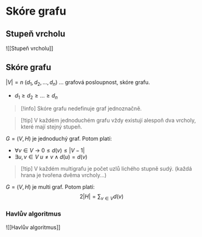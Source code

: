 # Skóre grafu

## Stupeň vrcholu
![[Stupeň vrcholu]]

## Skóre grafu
$|V| = n$
$(d_1,d_2,...,d_n)$ ... grafová posloupnost, skóre grafu.
- $d_1 \geq d_2 \geq ... \geq d_n$

> [!info] Skóre grafu nedefinuje graf jednoznačně.


> [!tip] V každém jednoduchém grafu vždy existují alespoň dva vrcholy, které mají stejný stupeň.

$G = (V,H)$ je jednoduchý graf. Potom platí:
- $\forall v \in V$ -> $0 \leq d(v) \leq |V-1|$
- $\exists u,v \in V \; u \ne v \land d(u) = d(v)$

> [!tip] V každém multigrafu je počet uzlů lichého stupně sudý. 
(každá hrana je tvořena dvěma vrcholy...)

$G = (V,H)$ je multi graf. Potom platí:
$$
2|H| = \sum_{v \in V} d(v)
$$
### Havlův algoritmus

![[Havlův algoritmus]]